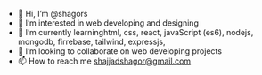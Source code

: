 - 👋 Hi, I’m @shagors
- 👀 I’m interested in web developing and designing
- 🌱 I’m currently learninghtml, css, react, javaScript (es6), nodejs, mongodb, firrebase, tailwind, expressjs,
- 💞️ I’m looking to collaborate on web developing projects
- 📫 How to reach me shajjadshagor@gmail.com

<!---
shagors/shagors is a ✨ special ✨ repository because its `README.md` (this file) appears on your GitHub profile.
You can click the Preview link to take a look at your changes.
--->
